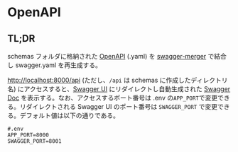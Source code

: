 # OpenAPI

## TL;DR

schemas フォルダに格納された [OpenAPI](https://swagger.io/specification/) (.yaml) を [swagger-merger](https://github.com/WindomZ/swagger-merger) で結合し swagger.yaml を再生成する。

[http://localhost:8000/api](http://localhost:8000/api) (ただし、`/api` は schemas に作成したディレクトリ名) にアクセスすると、[Swagger UI](https://hub.docker.com/r/swaggerapi/swagger-ui) にリダイレクトし自動生成された [Swagger Doc](https://swagger.io/docs/) を表示する。なお、アクセスするポート番号は .env の`APP_PORT`で変更できる。リダイレクトされる Swagger UI のポート番号は `SWAGGER_PORT` で変更できる。デフォルト値は以下の通りである。

```
#.env
APP_PORT=8000
SWAGGER_PORT=8001
```
